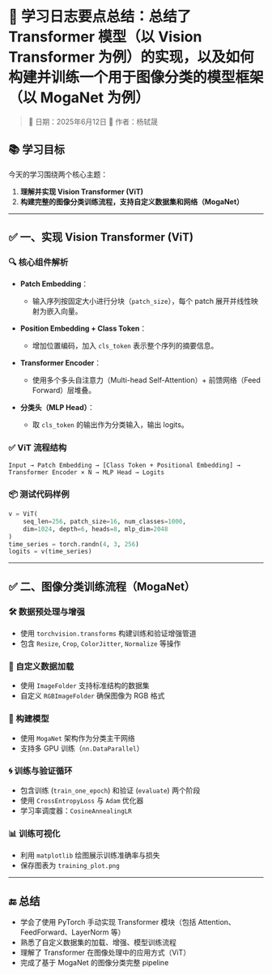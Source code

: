# 📘 学习日志要点总结：总结了 Transformer 模型（以 Vision Transformer 为例）的实现，以及如何构建并训练一个用于图像分类的模型框架（以 MogaNet 为例）

> 📅 日期：2025年6月12日
> 👤 作者：杨轼晟

## 📚 学习目标

今天的学习围绕两个核心主题：

1. **理解并实现 Vision Transformer (ViT)**
2. **构建完整的图像分类训练流程，支持自定义数据集和网络（MogaNet）**

---

## ✅ 一、实现 Vision Transformer (ViT)

### 🔍 核心组件解析

* **Patch Embedding**：

  * 输入序列按固定大小进行分块（`patch_size`），每个 patch 展开并线性映射为嵌入向量。
* **Position Embedding + Class Token**：

  * 增加位置编码，加入 `cls_token` 表示整个序列的摘要信息。
* **Transformer Encoder**：

  * 使用多个多头自注意力（Multi-head Self-Attention）+ 前馈网络（Feed Forward）层堆叠。
* **分类头（MLP Head）**：

  * 取 `cls_token` 的输出作为分类输入，输出 logits。

### ✅ ViT 流程结构

```text
Input → Patch Embedding → [Class Token + Positional Embedding] → Transformer Encoder × N → MLP Head → Logits
```

### 📦 测试代码样例

```python
v = ViT(
    seq_len=256, patch_size=16, num_classes=1000,
    dim=1024, depth=6, heads=8, mlp_dim=2048
)
time_series = torch.randn(4, 3, 256)
logits = v(time_series)
```

---

## ✅ 二、图像分类训练流程（MogaNet）

### 🛠️ 数据预处理与增强

* 使用 `torchvision.transforms` 构建训练和验证增强管道
* 包含 `Resize`, `Crop`, `ColorJitter`, `Normalize` 等操作

### 📁 自定义数据加载

* 使用 `ImageFolder` 支持标准结构的数据集
* 自定义 `RGBImageFolder` 确保图像为 RGB 格式

### 🧠 构建模型

* 使用 `MogaNet` 架构作为分类主干网络
* 支持多 GPU 训练（`nn.DataParallel`）

### 🌀 训练与验证循环

* 包含训练 (`train_one_epoch`) 和验证 (`evaluate`) 两个阶段
* 使用 `CrossEntropyLoss` 与 `Adam` 优化器
* 学习率调度器：`CosineAnnealingLR`

### 📊 训练可视化

* 利用 `matplotlib` 绘图展示训练准确率与损失
* 保存图表为 `training_plot.png`

---




## 🔚 总结

* 学会了使用 PyTorch 手动实现 Transformer 模块（包括 Attention、FeedForward、LayerNorm 等）
* 熟悉了自定义数据集的加载、增强、模型训练流程
* 理解了 Transformer 在图像处理中的应用方式（ViT）
* 完成了基于 MogaNet 的图像分类完整 pipeline



